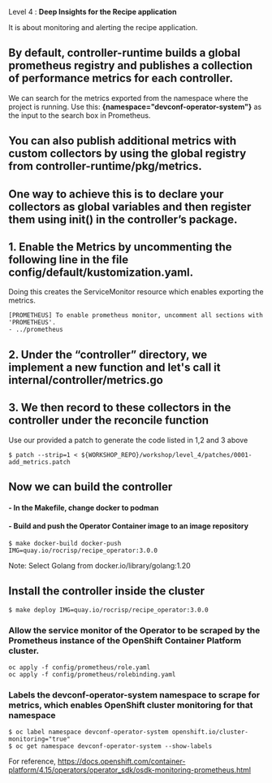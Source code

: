 
Level 4 : **Deep Insights for the Recipe application**

It is about monitoring and alerting the recipe application.

## By default, controller-runtime builds a global prometheus registry and publishes a collection of performance metrics for each controller.
We can search for the metrics exported from the namespace where the project is running. Use this:
 **{namespace="devconf-operator-system"}** as the input to the search box in Prometheus.

## You can also publish additional metrics with custom collectors by using the global registry from controller-runtime/pkg/metrics.

## One way to achieve this is to declare your collectors as global variables and then register them using init() in the controller’s package.

## 1. Enable the Metrics by uncommenting the following line in the file config/default/kustomization.yaml. 
Doing this creates the ServiceMonitor resource which enables exporting the metrics.
```
[PROMETHEUS] To enable prometheus monitor, uncomment all sections with 'PROMETHEUS'.
- ../prometheus
```
## 2. Under the “controller” directory, we implement a new function and let's call it internal/controller/metrics.go

## 3. We then record to these collectors in the controller under the **reconcile** function

Use our provided a patch to generate the code listed in 1,2 and 3 above

```shell
$ patch --strip=1 < ${WORKSHOP_REPO}/workshop/level_4/patches/0001-add_metrics.patch
```

## Now we can build the controller
#### - In the Makefile, change docker to podman
#### - Build and push the Operator Container image to an image repository

```shell
$ make docker-build docker-push IMG=quay.io/rocrisp/recipe_operator:3.0.0
```
Note: Select Golang from docker.io/library/golang:1.20

## Install the controller inside the cluster
```shell
$ make deploy IMG=quay.io/rocrisp/recipe_operator:3.0.0
```
### Allow the service monitor of the Operator to be scraped by the Prometheus instance of the OpenShift Container Platform cluster.
```shell
oc apply -f config/prometheus/role.yaml
oc apply -f config/prometheus/rolebinding.yaml
```
### Labels the devconf-operator-system namespace to scrape for metrics, which enables OpenShift cluster monitoring for that namespace

```shell
$ oc label namespace devconf-operator-system openshift.io/cluster-monitoring="true"
$ oc get namespace devconf-operator-system --show-labels
```

For reference, https://docs.openshift.com/container-platform/4.15/operators/operator_sdk/osdk-monitoring-prometheus.html